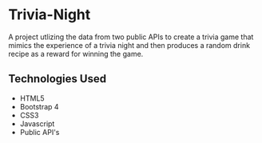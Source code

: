 # Trivia-Night
A project utlizing the data from two public APIs to create a trivia game that mimics the experience of a trivia night and then produces a random drink recipe as a reward for winning the game.
## Technologies Used
* HTML5
* Bootstrap 4
* CSS3
* Javascript
* Public API's
